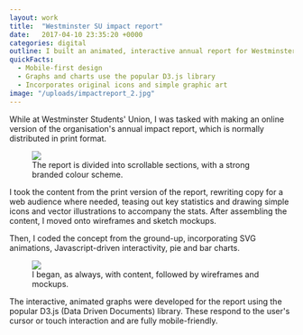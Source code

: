 ```yaml
---
layout: work
title:  "Westminster SU impact report"
date:   2017-04-10 23:35:20 +0000
categories: digital
outline: I built an animated, interactive annual report for Westminster SU, using modern web technologies like SVG and Javascript data visualisations.
quickFacts:
  - Mobile-first design
  - Graphs and charts use the popular D3.js library
  - Incorporates original icons and simple graphic art
image: "/uploads/impactreport_2.jpg"
---
```


While at Westminster Students' Union, I was tasked with making an online version of the organisation's annual impact report, which is normally distributed in print format.

<figure>
  <img src="/uploads/impactreport_1.jpg"/>
  <figcaption>The report is divided into scrollable sections, with a strong branded colour scheme.</figcaption>
</figure>

I took the content from the print version of the report, rewriting copy for a web audience where needed, teasing out key statistics and drawing simple icons and vector illustrations to accompany the stats. After assembling the content, I moved onto wireframes and sketch mockups.

Then, I coded the concept from the ground-up, incorporating SVG animations, Javascript-driven interactivity, pie and bar charts.

<figure>
  <img src="/uploads/impactreport_4.jpg"/>
  <figcaption>I began, as always, with content, followed by wireframes and mockups.</figcaption>
</figure>

The interactive, animated graphs were developed for the report using the popular D3.js (Data Driven Documents) library. These respond to the user's cursor or touch interaction and are fully mobile-friendly.
